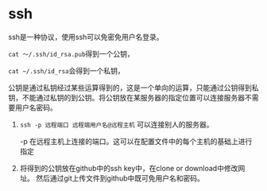 # **ssh**
ssh是一种协议，使用ssh可以免密免用户名登录。

`cat ～/.ssh/id_rsa.pub`得到一个公钥，

`cat ~/.ssh/id_rsa`会得到一个私钥，

公钥是通过私钥经过某些运算得到的，这是一个单向的运算，只能通过公钥得到私钥，不能通过私钥的到公钥。将公钥放在某服务器的指定位置可以连接服务器不需要用户名密码。

1. `ssh -p 远程端口 远程端用户名@远程主机`   可以连接别人的服务器。

    -p  在远程主机上连接的端口。这可以在配置文件中的每个主机的基础上进行指定
2. 将得到的公钥放在github中的ssh key中，在clone or download中修改网址。
然后通过git上传文件到github中既可免用户名和密码。


